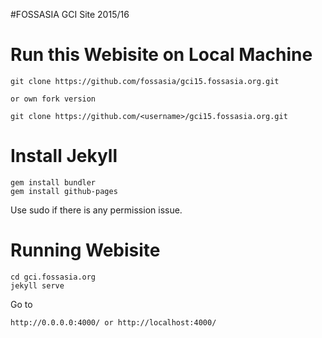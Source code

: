 #FOSSASIA GCI Site 2015/16

Run this Webisite on Local Machine
==================================

```
git clone https://github.com/fossasia/gci15.fossasia.org.git

or own fork version

git clone https://github.com/<username>/gci15.fossasia.org.git
```

Install Jekyll
==============
```
gem install bundler
gem install github-pages
```
Use sudo if there is any permission issue.

Running Webisite
================
```
cd gci.fossasia.org
jekyll serve
```

Go to 
```
http://0.0.0.0:4000/ or http://localhost:4000/
```
